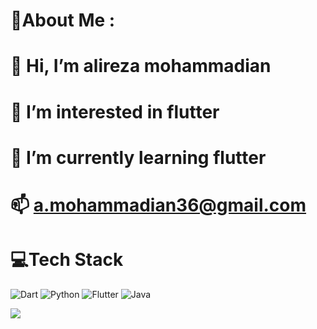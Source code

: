 # 💫About Me :



# 👋 Hi, I’m alireza mohammadian
# 👀 I’m interested in flutter
# 🌱 I’m currently learning flutter
# 📫 a.mohammadian36@gmail.com








# 💻Tech Stack
![Dart](https://img.shields.io/badge/dart-%230175C2.svg?style=for-the-badge&logo=dart&logoColor=white) ![Python](https://img.shields.io/badge/python-3670A0?style=for-the-badge&logo=python&logoColor=ffdd54) ![Flutter](https://img.shields.io/badge/Flutter-%2302569B.svg?style=for-the-badge&logo=Flutter&logoColor=white) ![Java](https://img.shields.io/badge/java-%23ED8B00.svg?style=for-the-badge&logo=java&logoColor=white)

![](https://quotes-github-readme.vercel.app/api?type=horizontal&theme=radical)


